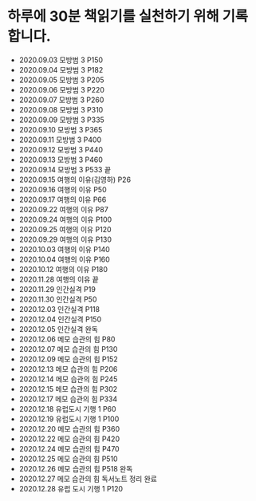 
# 하루에 30분 책읽기를 실천하기 위해 기록합니다. 

- 2020.09.03 모방범 3 P150
- 2020.09.04 모방범 3 P182
- 2020.09.05 모방범 3 P205
- 2020.09.06 모방범 3 P220
- 2020.09.07 모방범 3 P260
- 2020.09.08 모방범 3 P310
- 2020.09.09 모방범 3 P335
- 2020.09.10 모방범 3 P365
- 2020.09.11 모방범 3 P400
- 2020.09.12 모방범 3 P440
- 2020.09.13 모방범 3 P460
- 2020.09.14 모방범 3 P533 끝
- 2020.09.15 여행의 이유(김영하) P26
- 2020.09.16 여행의 이유 P50
- 2020.09.17 여행의 이유 P66
- 2020.09.22 여행의 이유 P87
- 2020.09.24 여행의 이유 P100
- 2020.09.25 여행의 이유 P120
- 2020.09.29 여행의 이유 P130
- 2020.10.03 여행의 이유 P140
- 2020.10.04 여행의 이유 P160
- 2020.10.12 여행의 이유 P180
- 2020.11.28 여행의 이유 끝
- 2020.11.29 인간실격 P19
- 2020.11.30 인간실격 P50
- 2020.12.03 인간실격 P118 
- 2020.12.04 인간실격 P150
- 2020.12.05 인간실격 완독
- 2020.12.06 메모 습관의 힘 P80
- 2020.12.07 메모 습관의 힘 P130
- 2020.12.09 메모 습관의 힘 P152
- 2020.12.13 메모 습관의 힘 P206
- 2020.12.14 메모 습관의 힘 P245
- 2020.12.15 메모 습관의 힘 P302
- 2020.12.17 메모 습관의 힘 P334
- 2020.12.18 유럽도시 기행 1 P60
- 2020.12.19 유럽도시 기행 1 P100
- 2020.12.20 메모 습관의 힘 P360
- 2020.12.22 메모 습관의 힘 P420         
- 2020.12.24 메모 습관의 힘 P470
- 2020.12.25 메모 습관의 힘 P510
- 2020.12.26 메모 습관의 힘 P518 완독
- 2020.12.27 메모 습관의 힘 독서노트 정리 완료  
- 2020.12.28 유럽 도시 기행 1 P120
